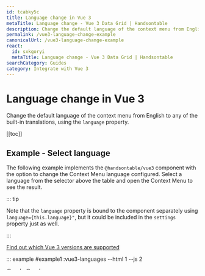 ```yaml
---
id: tcabky5c
title: Language change in Vue 3
metaTitle: Language change - Vue 3 Data Grid | Handsontable
description: Change the default language of the context menu from English to any of the built-in translations, using the "language" property.
permalink: /vue3-language-change-example
canonicalUrl: /vue3-language-change-example
react:
  id: sxkgoryi
  metaTitle: Language change - Vue 3 Data Grid | Handsontable
searchCategory: Guides
category: Integrate with Vue 3
---
```


# Language change in Vue 3

Change the default language of the context menu from English to any of the built-in translations, using the `language` property.

[[toc]]

## Example - Select language

The following example implements the `@handsontable/vue3` component with the option to change the Context Menu language configured. Select a language from the selector above the table and open the Context Menu to see the result.

::: tip

Note that the `language` property is bound to the component separately using `language={this.language}"`, but it could be included in the `settings` property just as well.

:::

[Find out which Vue 3 versions are supported](@/guides/integrate-with-vue3/vue3-installation/vue3-installation.md#vue-3-version-support)

::: example #example1 :vue3-languages --html 1 --js 2

@[code](@/content/guides/integrate-with-vue3/vue3-language-change-example/vue/example1.html)
@[code](@/content/guides/integrate-with-vue3/vue3-language-change-example/vue/example1.js)

:::

## Related articles

### Related guides

<div class="boxes-list gray">

- [Language](@/guides/internationalization/language/language.md)
- [Layout direction](@/guides/internationalization/layout-direction/layout-direction.md)
- [Locale](@/guides/internationalization/locale/locale.md)

</div>

### 相关API参考

- 配置选项:
  - [`language`](@/api/options.md#language)
  - [`layoutDirection`](@/api/options.md#layoutdirection)
  - [`locale`](@/api/options.md#locale)
- Core methods:
  - [`getDirectionFactor()`](@/api/core.md#getdirectionfactor)
  - [`getTranslatedPhrase()`](@/api/core.md#gettranslatedphrase)
  - [`isLtr()`](@/api/core.md#isltr)
  - [`isRtl()`](@/api/core.md#isrtl)
- Hooks:
  - [`afterLanguageChange`](@/api/hooks.md#afterlanguagechange)
  - [`beforeLanguageChange`](@/api/hooks.md#beforelanguagechange)
